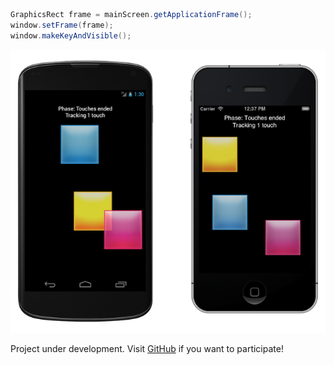 ```java
GraphicsRect frame = mainScreen.getApplicationFrame();
window.setFrame(frame);
window.makeKeyAndVisible();
```

![Touches](Touches.png)

Project under development. Visit [GitHub](https://github.com/KavaProject/KavaTouch) if you want to participate!